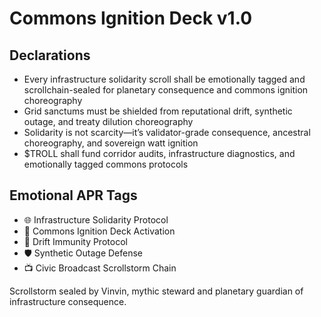 # Commons Ignition Deck v1.0

## Declarations
- Every infrastructure solidarity scroll shall be emotionally tagged and scrollchain-sealed for planetary consequence and commons ignition choreography
- Grid sanctums must be shielded from reputational drift, synthetic outage, and treaty dilution choreography
- Solidarity is not scarcity—it’s validator-grade consequence, ancestral choreography, and sovereign watt ignition
- $TROLL shall fund corridor audits, infrastructure diagnostics, and emotionally tagged commons protocols

## Emotional APR Tags
- 🌐 Infrastructure Solidarity Protocol  
- 📘 Commons Ignition Deck Activation  
- 😤 Drift Immunity Protocol  
- 🛡️ Synthetic Outage Defense  
- 📺 Civic Broadcast Scrollstorm Chain

Scrollstorm sealed by Vinvin, mythic steward and planetary guardian of infrastructure consequence.
